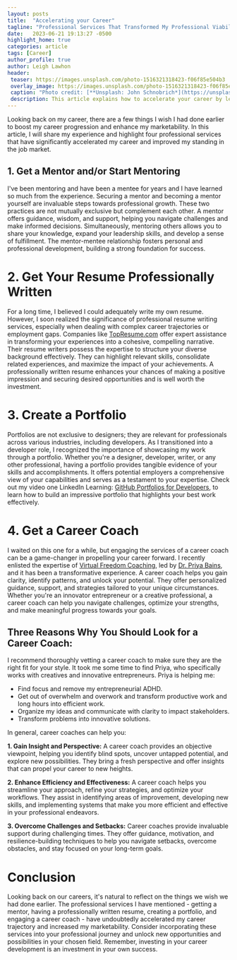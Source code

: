 ```yaml
---
layout: posts
title:  "Accelerating your Career"
tagline: "Professional Services That Transformed My Professional Viability"
date:   2023-06-21 19:13:27 -0500
highlight_home: true
categories: article
tags: [Career]
author_profile: true
author: Leigh Lawhon
header:
 teaser: https://images.unsplash.com/photo-1516321318423-f06f85e504b3
 overlay_image: https://images.unsplash.com/photo-1516321318423-f06f85e504b3
 caption: "Photo credit: [**Unsplash: John Schnobrich*](https://unsplash.com/@johnschno)"
 description: This article explains how to accelerate your career by leveraging professional services.
---
```


Looking back on my career, there are a few things I wish I had done earlier to boost my career progression and enhance my marketability. In this article, I will share my experience and highlight four professional services that have significantly accelerated my career and improved my standing in the job market.

## 1. Get a Mentor and/or Start Mentoring
I've been mentoring and have been a mentee for years and I have learned so much from the experience. Securing a mentor and becoming a mentor yourself are invaluable steps towards professional growth.  These two practices are not mutually exclusive but complement each other. A mentor offers guidance, wisdom, and support, helping you navigate challenges and make informed decisions. Simultaneously, mentoring others allows you to share your knowledge, expand your leadership skills, and develop a sense of fulfillment. The mentor-mentee relationship fosters personal and professional development, building a strong foundation for success.

# 2. Get Your Resume Professionally Written
For a long time, I believed I could adequately write my own resume. However, I soon realized the significance of professional resume writing services, especially when dealing with complex career trajectories or employment gaps. Companies like [TopResume.com](http://topresume.com) offer expert assistance in transforming your experiences into a cohesive, compelling narrative. Their resume writers possess the expertise to structure your diverse background effectively. They can highlight relevant skills, consolidate related experiences, and maximize the impact of your achievements. A professionally written resume enhances your chances of making a positive impression and securing desired opportunities and is well worth the investment.

# 3. Create a Portfolio
Portfolios are not exclusive to designers; they are relevant for professionals across various industries, including developers. As I transitioned into a developer role, I recognized the importance of showcasing my work through a portfolio. Whether you're a designer, developer, writer, or any other professional, having a portfolio provides tangible evidence of your skills and accomplishments. It offers potential employers a comprehensive view of your capabilities and serves as a testament to your expertise. Check out my video one LinkedIn Learning: [GitHub Portfolios for Developers](https://www.linkedin.com/learning/creating-github-portfolios), to learn how to build an impressive portfolio that highlights your best work effectively.

# 4. Get a Career Coach
I waited on this one for a while, but engaging the services of a career coach can be a game-changer in propelling your career forward. I recently enlisted the expertise of [Virtual Freedom Coaching](http://www.vfcoaching.com), led by [Dr. Priya Bains](https://www.linkedin.com/in/vfcoaching/), and it has been a transformative experience. A career coach helps you gain clarity, identify patterns, and unlock your potential. They offer personalized guidance, support, and strategies tailored to your unique circumstances. Whether you're an innovator entrepreneur or a creative professional, a career coach can help you navigate challenges, optimize your strengths, and make meaningful progress towards your goals. 

## Three Reasons Why You Should Look for a Career Coach:
I recommend thoroughly vetting a career coach to make sure they are the right fit for your style. It took me some time to find Priya, who specifically works with creatives and innovative entrepreneurs. Priya is helping me:

* Find focus and remove my entrepreneurial ADHD.
* Get out of overwhelm and overwork and transform productive work and long hours into efficient work.
* Organize my ideas and communicate with clarity to impact stakeholders.
* Transform problems into innovative solutions.

In general, career coaches can help you:

**1. Gain Insight and Perspective:** A career coach provides an objective viewpoint, helping you identify blind spots, uncover untapped potential, and explore new possibilities. They bring a fresh perspective and offer insights that can propel your career to new heights.

**2. Enhance Efficiency and Effectiveness:** A career coach helps you streamline your approach, refine your strategies, and optimize your workflows. They assist in identifying areas of improvement, developing new skills, and implementing systems that make you more efficient and effective in your professional endeavors.

**3. Overcome Challenges and Setbacks:** Career coaches provide invaluable support during challenging times. They offer guidance, motivation, and resilience-building techniques to help you navigate setbacks, overcome obstacles, and stay focused on your long-term goals.

# Conclusion
Looking back on our careers, it's natural to reflect on the things we wish we had done earlier. The professional services I have mentioned - getting a mentor, having a professionally written resume, creating a portfolio, and engaging a career coach - have undoubtedly accelerated my career trajectory and increased my marketability. Consider incorporating these services into your professional journey and unlock new opportunities and possibilities in your chosen field. Remember, investing in your career development is an investment in your own success.